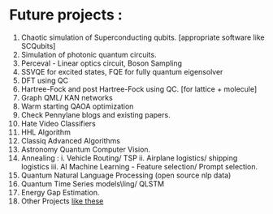 # Future projects :

1. Chaotic simulation of Superconducting qubits. [appropriate software like SCQubits]
2. Simulation of photonic quantum circuits.
3. Perceval - Linear optics circuit, Boson Sampling
4. SSVQE for excited states, FQE for fully quantum eigensolver
5. DFT using QC
6. Hartree-Fock and post Hartree-Fock using QC. [for lattice + molecule]
7. Graph QML/ KAN networks
8. Warm starting QAOA optimization
9. Check Pennylane blogs and existing papers.
10. Hate Video Classifiers
11. HHL Algorithm
12. Classiq Advanced Algorithms
13. Astronomy Quantum Computer Vision.
14. Annealing :
    i. Vehicle Routing/ TSP
    ii. Airplane logistics/ shipping logistics
    iii. AI Machine Learning - Feature selection/ Prompt selection.
15. Quantum Natural Language Processing (open source nlp data)
16. Quantum Time Series models\ling/ QLSTM
17. Energy Gap Estimation.
18. Other Projects [like these](https://arxiv.org/abs/2203.17181)
